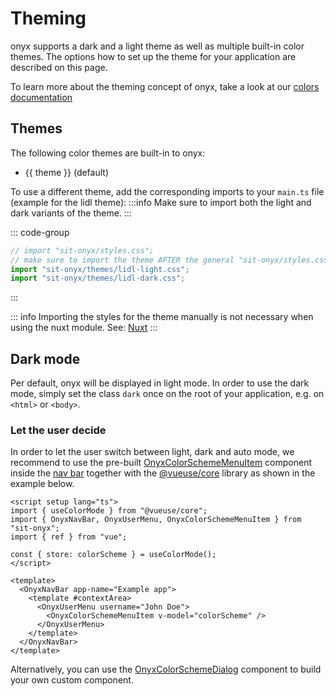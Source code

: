 # Theming

<script setup lang="ts">
import { data } from './theming.data';
</script>

onyx supports a dark and a light theme as well as multiple built-in color themes. The options how to set up the theme for your application are described on this page.

To learn more about the theming concept of onyx, take a look at our [colors documentation](/basics/colors.html)

## Themes

The following color themes are built-in to onyx:

<ul>
  <li v-for="(theme, index) in data.themes" :key="theme">
    {{ theme }}
    <span v-if="index === 0">(default)</span>
  </li>
</ul>

To use a different theme, add the corresponding imports to your `main.ts` file (example for the lidl theme):
:::info
Make sure to import both the light and dark variants of the theme.
:::

::: code-group

```ts [main.ts]
// import "sit-onyx/styles.css";
// make sure to import the theme AFTER the general "sit-onyx/styles.css" file!
import "sit-onyx/themes/lidl-light.css";
import "sit-onyx/themes/lidl-dark.css";
```

:::

::: info
Importing the styles for the theme manually is not necessary when using the nuxt module. See: [Nuxt](/development/packages/nuxt#themes)
:::

## Dark mode

Per default, onyx will be displayed in light mode. In order to use the dark mode, simply set the class `dark` once on the root of your application, e.g. on `<html>` or `<body>`.

### Let the user decide

In order to let the user switch between light, dark and auto mode, we recommend to use the pre-built [OnyxColorSchemeMenuItem](https://storybook.onyx.schwarz/?path=/docs/navigation-modules-colorschememenuitem--docs) component inside the [nav bar](https://storybook.onyx.schwarz/?path=/story/navigation-navbar--with-context-area) together with the [@vueuse/core](https://vueuse.org/core/useColorMode) library as shown in the example below.

```vue
<script setup lang="ts">
import { useColorMode } from "@vueuse/core";
import { OnyxNavBar, OnyxUserMenu, OnyxColorSchemeMenuItem } from "sit-onyx";
import { ref } from "vue";

const { store: colorScheme } = useColorMode();
</script>

<template>
  <OnyxNavBar app-name="Example app">
    <template #contextArea>
      <OnyxUserMenu username="John Doe">
        <OnyxColorSchemeMenuItem v-model="colorScheme" />
      </OnyxUserMenu>
    </template>
  </OnyxNavBar>
</template>
```

Alternatively, you can use the [OnyxColorSchemeDialog](https://storybook.onyx.schwarz/?path=/docs/support-colorschemedialog--docs) component to build your own custom component.
